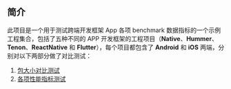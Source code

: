 ## 简介
此项目是一个用于测试跨端开发框架 App 各项 benchmark 数据指标的一个示例工程集合，包括了五种不同的 APP 开发框架的工程项目（**Native**、**Hummer**、**Tenon**、**ReactNative** 和 **Flutter**），每个项目都包含了 **Android** 和 **iOS** 两端，分别对以下两部分做了对比测试：
1. [包大小对比测试](package_size/README.md)
2. [各项性能指标测试](performance/README.md)